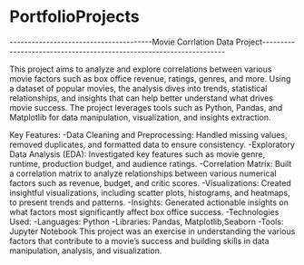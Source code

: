 # PortfolioProjects
---------------------------------------Movie Corrlation Data Project--------------------------------------------------------------------

This project aims to analyze and explore correlations between various movie factors such as box office revenue, ratings, genres, and more. Using a dataset of popular movies, the analysis dives into trends, statistical relationships, and insights that can help better understand what drives movie success. The project leverages tools such as Python, Pandas, and Matplotlib for data manipulation, visualization, and insights extraction.

Key Features:
-Data Cleaning and Preprocessing: Handled missing values, removed duplicates, and formatted data to ensure consistency.
-Exploratory Data Analysis (EDA): Investigated key features such as movie genre, runtime, production budget, and audience ratings.
-Correlation Matrix: Built a correlation matrix to analyze relationships between various numerical factors such as revenue, budget, and critic scores.
-Visualizations: Created insightful visualizations, including scatter plots, histograms, and heatmaps, to present trends and patterns.
-Insights: Generated actionable insights on what factors most significantly affect box office success.
-Technologies Used:
-Languages: Python
-Libraries: Pandas, Matplotlib,Seaborn
-Tools: Jupyter Notebook
This project was an exercise in understanding the various factors that contribute to a movie’s success and building skills in data manipulation, analysis, and visualization.
